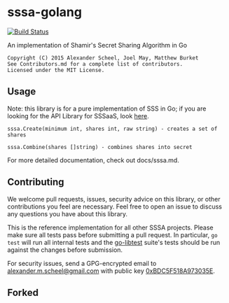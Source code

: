 # sssa-golang
[![Build Status](https://travis-ci.org/SSSaaS/sssa-golang.svg?branch=master)](https://travis-ci.org/SSSaaS/sssa-golang)

An implementation of Shamir's Secret Sharing Algorithm in Go  

    Copyright (C) 2015 Alexander Scheel, Joel May, Matthew Burket  
    See Contributors.md for a complete list of contributors.  
    Licensed under the MIT License.  

## Usage
Note: this library is for a pure implementation of SSS in Go;
if you are looking for the API Library for SSSaaS, look [here](https://github.com/SSSAAS/sssaas-golang).

    sssa.Create(minimum int, shares int, raw string) - creates a set of shares

    sssa.Combine(shares []string) - combines shares into secret

For more detailed documentation, check out docs/sssa.md.

## Contributing
We welcome pull requests, issues, security advice on this library, or other contributions you feel are necessary. Feel free to open an issue to discuss any questions you have about this library.

This is the reference implementation for all other SSSA projects. Please make
sure all tests pass before submitting a pull request. In particular, `go test`
will run all internal tests and the [go-libtest](https://github.com/SSSAAS/go-libtest)
suite's tests should be run against the changes before submission.

For security issues, send a GPG-encrypted email to <alexander.m.scheel@gmail.com> with public key [0xBDC5F518A973035E](https://pgp.mit.edu/pks/lookup?op=vindex&search=0xBDC5F518A973035E).

## Forked